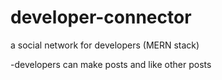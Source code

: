 # developer-connector
a social network for developers (MERN stack)

-developers can make posts and like other posts
